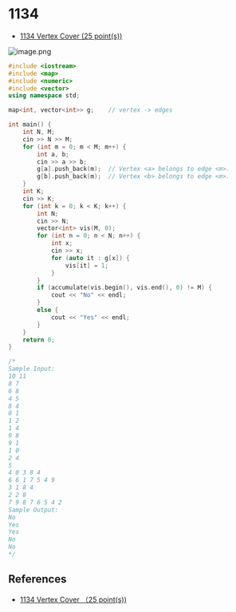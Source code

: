 # 1134

- [1134 Vertex Cover (25 point(s))](https://pintia.cn/problem-sets/994805342720868352/problems/994805346428633088)

![image.png](https://i.loli.net/2019/09/04/fvckPtQrLBiu25z.png)

```c++
#include <iostream>
#include <map>
#include <numeric>
#include <vector>
using namespace std;

map<int, vector<int>> g;	// vertex -> edges

int main() {
	int N, M;
	cin >> N >> M;
	for (int m = 0; m < M; m++) {
		int a, b;
		cin >> a >> b;
		g[a].push_back(m);	// Vertex <a> belongs to edge <m>.
		g[b].push_back(m);	// Vertex <b> belongs to edge <m>.
	}
	int K;
	cin >> K;
	for (int k = 0; k < K; k++) {
		int N;
		cin >> N;
		vector<int> vis(M, 0);
		for (int n = 0; n < N; n++) {
			int x;
			cin >> x;
			for (auto it : g[x]) {
				vis[it] = 1;
			}
		}
		if (accumulate(vis.begin(), vis.end(), 0) != M) {
			cout << "No" << endl;
		}
		else {
			cout << "Yes" << endl;
		}
	}
	return 0;
}

/*
Sample Input:
10 11
8 7
6 8
4 5
8 4
8 1
1 2
1 4
9 8
9 1
1 0
2 4
5
4 0 3 8 4
6 6 1 7 5 4 9
3 1 8 4
2 2 8
7 9 8 7 6 5 4 2
Sample Output:
No
Yes
Yes
No
No
*/

```

## References

- [1134 Vertex Cover （25 point(s))](https://blog.csdn.net/qq_41317652/article/details/89370249)

